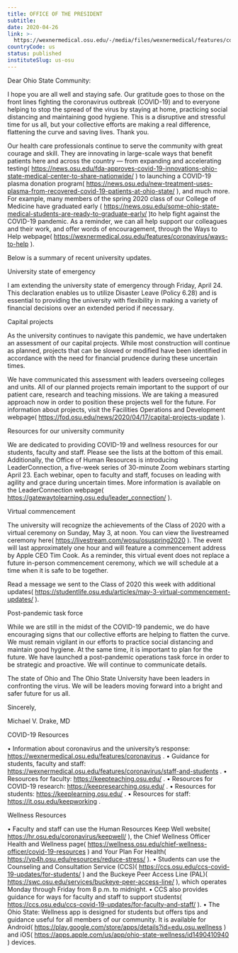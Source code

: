 ```yaml
---
title: OFFICE OF THE PRESIDENT
subtitle: 
date: 2020-04-26
link: >-
  https://wexnermedical.osu.edu/-/media/files/wexnermedical/features/corona-virus-university-updates/covid19april-182020.pdf?la=en&hash=EC88C18F8AF87A3001CF5B4D5848195C3F16EE26
countryCode: us
status: published
instituteSlug: us-osu
---
```

Dear Ohio State Community:

I hope you are all well and staying safe. Our gratitude goes to those on the front lines fighting the coronavirus outbreak (COVID-19) and to everyone helping to stop the spread of the virus by staying at home, practicing social distancing and maintaining good hygiene. This is a disruptive and stressful time for us all, but your collective efforts are making a real difference, flattening the curve and saving lives. Thank you.

Our health care professionals continue to serve the community with great courage and skill. They are innovating in large-scale ways that benefit patients here and across the country — from expanding and accelerating testing( https://news.osu.edu/fda-approves-covid-19-innovations-ohio-state-medical-center-to-share-nationwide/ ) to launching a COVID-19 plasma donation program( https://news.osu.edu/new-treatment-uses-plasma-from-recovered-covid-19-patients-at-ohio-state/ ), and much more.
For example, many members of the spring 2020 class of our College of Medicine have graduated early ( https://news.osu.edu/some-ohio-state-medical-students-are-ready-to-graduate-early/ )to help fight against the COVID-19 pandemic. As a reminder, we can all help support our colleagues and their work, and offer words of encouragement, through the Ways to Help webpage( https://wexnermedical.osu.edu/features/coronavirus/ways-to-help ).

Below is a summary of recent university updates.

University state of emergency

I am extending the university state of emergency through Friday, April 24. This declaration enables us to utilize Disaster Leave (Policy 6.28) and is essential to providing the university with flexibility in making a variety of financial decisions over an extended period if necessary.

Capital projects

As the university continues to navigate this pandemic, we have undertaken an assessment of our capital projects. While most construction will continue as planned, projects that can be slowed or modified have been identified in accordance with the need for financial prudence during these uncertain times.

We have communicated this assessment with leaders overseeing colleges and units. All of our planned projects remain important to the support of our patient care, research and teaching missions. We are taking a measured approach now in order to position these projects well for the future. For information about projects, visit the Facilities Operations and Development webpage( https://fod.osu.edu/news/2020/04/17/capital-projects-update ).

Resources for our university community

We are dedicated to providing COVID-19 and wellness resources for our students, faculty and staff. Please see the lists at the bottom of this email. Additionally, the Office of Human Resources is introducing LeaderConnection, a five-week series of 30-minute Zoom webinars starting April 23. Each webinar, open to faculty and staff, focuses on leading with agility and grace during uncertain times. More information is available on the LeaderConnection webpage( https://gatewaytolearning.osu.edu/leader_connection/ ).

Virtual commencement

The university will recognize the achievements of the Class of 2020 with a virtual ceremony on Sunday, May 3, at noon. You can view the livestreamed ceremony here( https://livestream.com/wosu/osuspring2020 ). The event will last approximately one hour and will feature a commencement address by Apple CEO Tim Cook. As a reminder, this virtual event does not replace a future in-person commencement ceremony, which we will schedule at a time when it is safe to be together.

Read a message we sent to the Class of 2020 this week with additional updates( https://studentlife.osu.edu/articles/may-3-virtual-commencement-updates/ ).

Post-pandemic task force

While we are still in the midst of the COVID-19 pandemic, we do have encouraging signs that our collective efforts are helping to flatten the curve. We must remain vigilant in our efforts to practice social distancing and maintain good hygiene. At the same time, it is important to plan for the future. We have launched a post-pandemic operations task force in order to be strategic and proactive. We will continue to communicate details.

The state of Ohio and The Ohio State University have been leaders in confronting the virus. We will be leaders moving forward into a bright and safer future for us all.

Sincerely,

Michael V. Drake, MD

COVID-19 Resources

• Information about coronavirus and the university’s response:  https://wexnermedical.osu.edu/features/coronavirus .
• Guidance for students, faculty and staff:  https://wexnermedical.osu.edu/features/coronavirus/staff-and-students .
• Resources for faculty:  https://keepteaching.osu.edu/ .
• Resources for COVID-19 research:  https://keepresearching.osu.edu/ .
• Resources for students:  https://keeplearning.osu.edu/ .
• Resources for staff:  https://it.osu.edu/keepworking .

Wellness Resources

• Faculty and staff can use the Human Resources Keep Well website( https://hr.osu.edu/coronavirus/keepwell/ ), the Chief Wellness Officer Health and Wellness page( https://wellness.osu.edu/chief-wellness-officer/covid-19-resources ) and Your Plan For Health( https://yp4h.osu.edu/resources/reduce-stress/ ).
• Students can use the Counseling and Consultation Service (CCS)( https://ccs.osu.edu/ccs-covid-19-updates/for-students/ ) and the Buckeye Peer Access Line (PAL)( https://swc.osu.edu/services/buckeye-peer-access-line/ ), which operates Monday through Friday from 8 p.m. to midnight.
• CCS also provides guidance for ways for faculty and staff to support students( https://ccs.osu.edu/ccs-covid-19-updates/for-faculty-and-staff/ ).
• The Ohio State: Wellness app is designed for students but offers tips and guidance useful for all members of our community. It is available for Android( https://play.google.com/store/apps/details?id=edu.osu.wellness ) and iOS( https://apps.apple.com/us/app/ohio-state-wellness/id1490410940 ) devices.